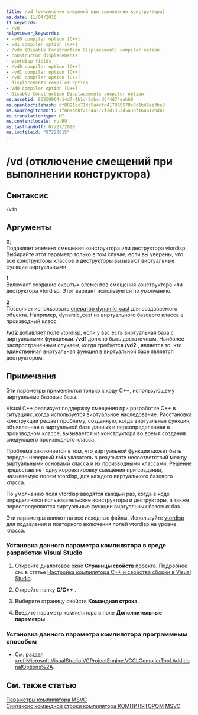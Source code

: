 ```yaml
---
title: /vd (отключение смещений при выполнении конструктора)
ms.date: 11/04/2016
f1_keywords:
- /vd
helpviewer_keywords:
- -vd0 compiler option [C++]
- vd1 compiler option [C++]
- /vdn (Disable Construction Displacement) compiler option
- constructor displacements
- vtordisp fields
- /vd0 compiler option [C++]
- -vd1 compiler option [C++]
- /vd1 compiler option [C++]
- displacements compiler option
- vd0 compiler option [C++]
- Disable Construction Displacements compiler option
ms.assetid: 93258964-14d7-4b1c-9cbc-d6f4d74eab69
ms.openlocfilehash: df8891cc71dd5a4cfd417969578c0c1b46ae3be3
ms.sourcegitcommit: 1f009ab0f2cc4a177f2d1353d5a38f164612bdb1
ms.translationtype: MT
ms.contentlocale: ru-RU
ms.lasthandoff: 07/27/2020
ms.locfileid: "87223815"
---
```

# <a name="vd-disable-construction-displacements"></a>/vd (отключение смещений при выполнении конструктора)

## <a name="syntax"></a>Синтаксис

```
/vdn
```

## <a name="arguments"></a>Аргументы

**0**;<br/>
Подавляет элемент смещения конструктора или деструктора vtordisp. Выбирайте этот параметр только в том случае, если вы уверены, что все конструкторы классов и деструкторы вызывают виртуальные функции виртуальными.

**1**<br/>
Включает создание скрытых элементов смещения конструктора или деструктора vtordisp. Этот вариант используется по умолчанию.

**2**<br/>
Позволяет использовать [оператор dynamic_cast](../../cpp/dynamic-cast-operator.md) для создаваемого объекта. Например, dynamic_cast из виртуального базового класса в производный класс.

**/vd2** добавляет поле vtordisp, если у вас есть виртуальная база с виртуальными функциями. **/vd1** должно быть достаточным. Наиболее распространенным случаем, когда требуется **/vd2** , является то, что единственная виртуальная функция в виртуальной базе является деструктором.

## <a name="remarks"></a>Примечания

Эти параметры применяются только к коду C++, использующему виртуальные базовые базы.

Visual C++ реализует поддержку смещения при разработке C++ в ситуациях, когда используется виртуальное наследование. Расстановка конструкций решает проблему, созданную, когда виртуальная функция, объявленная в виртуальной базе данных и переопределенная в производном классе, вызывается из конструктора во время создания следующего производного класса.

Проблема заключается в том, что виртуальной функции может быть передан неверный **`this`** указатель в результате несоответствий между виртуальными основами класса и их производными классами. Решение предоставляет одну корректировку смещения при создании, называемую полем vtordisp, для каждого виртуального базового класса.

По умолчанию поля vtordisp вводятся каждый раз, когда в коде определяются пользовательские конструкторы и деструкторы, а также переопределяются виртуальные функции виртуальных базовых баз.

Эти параметры влияют на все исходные файлы. Используйте [vtordisp](../../preprocessor/vtordisp.md) для подавления и повторного включения полей vtordisp на уровне класса.

### <a name="to-set-this-compiler-option-in-the-visual-studio-development-environment"></a>Установка данного параметра компилятора в среде разработки Visual Studio

1. Откройте диалоговое окно **Страницы свойств** проекта. Подробнее см. в статье [Настройка компилятора C++ и свойства сборки в Visual Studio](../working-with-project-properties.md).

1. Откройте папку **C/C++** .

1. Выберите страницу свойств **Командная строка** .

1. Введите параметр компилятора в поле **Дополнительные параметры** .

### <a name="to-set-this-compiler-option-programmatically"></a>Установка данного параметра компилятора программным способом

- См. раздел <xref:Microsoft.VisualStudio.VCProjectEngine.VCCLCompilerTool.AdditionalOptions%2A>.

## <a name="see-also"></a>См. также статью

[Параметры компилятора MSVC](compiler-options.md)<br/>
[Синтаксис командной строки компилятора КОМПИЛЯТОРОМ MSVC](compiler-command-line-syntax.md)
